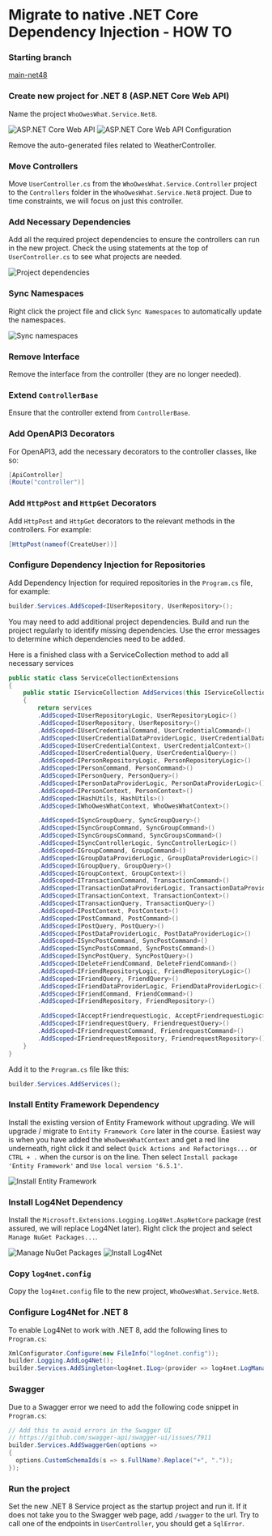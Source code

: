 # Migrate to native .NET Core Dependency Injection - HOW TO

### Starting branch
[main-net48](https://github.com/sopra-steria-norge/WhoOwesWhat-Net48/tree/main-net48)

### Create new project for .NET 8 (ASP.NET Core Web API)

Name the project `WhoOwesWhat.Service.Net8`.

![ASP.NET Core Web API](https://github.com/sopra-steria-norge/cloud-akademiet-course-files/blob/main/images/dependency-injection-images/ASP.NETCoreWebAPI.png)
![ASP.NET Core Web API Configuration](https://github.com/sopra-steria-norge/cloud-akademiet-course-files/blob/main/images/dependency-injection-images/ASP.NETCoreWebAPI_configuration.png)

Remove the auto-generated files related to WeatherController. 

### Move Controllers
Move `UserController.cs` from the `WhoOwesWhat.Service.Controller` project to the `Controllers` folder in the `WhoOwesWhat.Service.Net8` project. Due to time constraints, we will focus on just this controller.

### Add Necessary Dependencies
Add all the required project dependencies to ensure the controllers can run in the new project. Check the using statements at the top of `UserController.cs` to see what projects are needed.

![Project dependencies](https://github.com/sopra-steria-norge/cloud-akademiet-course-files/blob/main/images/dependency-injection-images/project-dependencies.png)

### Sync Namespaces
Right click the project file and click `Sync Namespaces` to automatically update the namespaces.

![Sync namespaces](https://github.com/sopra-steria-norge/cloud-akademiet-course-files/blob/main/images/dependency-injection-images/sync-namespaces.png) 

### Remove Interface
Remove the interface from the controller (they are no longer needed).

### Extend `ControllerBase`
Ensure that the controller extend from `ControllerBase`.

### Add OpenAPI3 Decorators
For OpenAPI3, add the necessary decorators to the controller classes, like so:
```csharp
[ApiController]
[Route("controller")]
```

### Add `HttpPost` and `HttpGet` Decorators
Add `HttpPost` and `HttpGet` decorators to the relevant methods in the controllers. For example:
```csharp
[HttpPost(nameof(CreateUser))]
```

### Configure Dependency Injection for Repositories
Add Dependency Injection for required repositories in the `Program.cs` file, for example:
```csharp
builder.Services.AddScoped<IUserRepository, UserRepository>();
```

You may need to add additional project dependencies.
Build and run the project regularly to identify missing dependencies. 
Use the error messages to determine which dependencies need to be added.

Here is a finished class with a ServiceCollection method to add all necessary services

```csharp
public static class ServiceCollectionExtensions
{
    public static IServiceCollection AddServices(this IServiceCollection services)
    {
        return services
        .AddScoped<IUserRepositoryLogic, UserRepositoryLogic>()
        .AddScoped<IUserRepository, UserRepository>()
        .AddScoped<IUserCredentialCommand, UserCredentialCommand>()
        .AddScoped<IUserCredentialDataProviderLogic, UserCredentialDataProviderLogic>()
        .AddScoped<IUserCredentialContext, UserCredentialContext>()
        .AddScoped<IUserCredentialQuery, UserCredentialQuery>()
        .AddScoped<IPersonRepositoryLogic, PersonRepositoryLogic>()
        .AddScoped<IPersonCommand, PersonCommand>()
        .AddScoped<IPersonQuery, PersonQuery>()
        .AddScoped<IPersonDataProviderLogic, PersonDataProviderLogic>()
        .AddScoped<IPersonContext, PersonContext>()
        .AddScoped<IHashUtils, HashUtils>()
        .AddScoped<IWhoOwesWhatContext, WhoOwesWhatContext>()

        .AddScoped<ISyncGroupQuery, SyncGroupQuery>()
        .AddScoped<ISyncGroupCommand, SyncGroupCommand>()
        .AddScoped<ISyncGroupsCommand, SyncGroupsCommand>()
        .AddScoped<ISyncControllerLogic, SyncControllerLogic>()
        .AddScoped<IGroupCommand, GroupCommand>()
        .AddScoped<IGroupDataProviderLogic, GroupDataProviderLogic>()
        .AddScoped<IGroupQuery, GroupQuery>()
        .AddScoped<IGroupContext, GroupContext>()
        .AddScoped<ITransactionCommand, TransactionCommand>()
        .AddScoped<ITransactionDataProviderLogic, TransactionDataProviderLogic>()
        .AddScoped<ITransactionContext, TransactionContext>()
        .AddScoped<ITransactionQuery, TransactionQuery>()
        .AddScoped<IPostContext, PostContext>()
        .AddScoped<IPostCommand, PostCommand>()
        .AddScoped<IPostQuery, PostQuery>()
        .AddScoped<IPostDataProviderLogic, PostDataProviderLogic>()
        .AddScoped<ISyncPostCommand, SyncPostCommand>()
        .AddScoped<ISyncPostsCommand, SyncPostsCommand>()
        .AddScoped<ISyncPostQuery, SyncPostQuery>()
        .AddScoped<IDeleteFriendCommand, DeleteFriendCommand>()
        .AddScoped<IFriendRepositoryLogic, FriendRepositoryLogic>()
        .AddScoped<IFriendQuery, FriendQuery>()
        .AddScoped<IFriendDataProviderLogic, FriendDataProviderLogic>()
        .AddScoped<IFriendCommand, FriendCommand>()
        .AddScoped<IFriendRepository, FriendRepository>()

        .AddScoped<IAcceptFriendrequestLogic, AcceptFriendrequestLogic>()
        .AddScoped<IFriendrequestQuery, FriendrequestQuery>()
        .AddScoped<IFriendrequestCommand, FriendrequestCommand>()
        .AddScoped<IFriendrequestRepository, FriendrequestRepository>();
    }
}
```

Add it to the `Program.cs` file like this:
```csharp
builder.Services.AddServices();
```

### Install Entity Framework Dependency
Install the existing version of Entity Framework without upgrading. We will upgrade / migrate to `Entity Framework Core` later in the course.
Easiest way is when you have added the `WhoOwesWhatContext` and get a red line underneath, right click it and select `Quick Actions and Refactorings...` or `CTRL + .` when the cursor is on the line.
Then select `Install package 'Entity Framework'` and `Use local version '6.5.1'`.

![Install Entity Framework](https://github.com/sopra-steria-norge/cloud-akademiet-course-files/blob/main/images/dependency-injection-images/install-entity-framework.png) 

### Install Log4Net Dependency
Install the `Microsoft.Extensions.Logging.Log4Net.AspNetCore` package (rest assured, we will replace Log4Net later). Right click the project and select `Manage NuGet Packages...`.

![Manage NuGet Packages](https://github.com/sopra-steria-norge/cloud-akademiet-course-files/blob/main/images/dependency-injection-images/manage-nuget-packages.png) 
![Install Log4Net](https://github.com/sopra-steria-norge/cloud-akademiet-course-files/blob/main/images/dependency-injection-images/install-log4net.png) 


### Copy `log4net.config`
Copy the `log4net.config` file to the new project, `WhoOwesWhat.Service.Net8`.

### Configure Log4Net for .NET 8
To enable Log4Net to work with .NET 8, add the following lines to `Program.cs`:
```csharp
XmlConfigurator.Configure(new FileInfo("log4net.config"));
builder.Logging.AddLog4Net();
builder.Services.AddSingleton<log4net.ILog>(provider => log4net.LogManager.GetLogger(typeof(Program)));
```

### Swagger
Due to a Swagger error we need to add the following code snippet in `Program.cs`:
```csharp
// Add this to avoid errors in the Swagger UI
// https://github.com/swagger-api/swagger-ui/issues/7911
builder.Services.AddSwaggerGen(options =>
{
  options.CustomSchemaIds(s => s.FullName?.Replace("+", "."));
});
```

### Run the project
Set the new .NET 8 Service project as the startup project and run it. If it does not take you to the Swagger web page, add `/swagger` to the url. Try to call one of the endpoints in `UserController`, you should get a `SqlError`.
